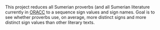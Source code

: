 This project reduces all Sumerian proverbs (and all Sumerian literature currently in [ORACC](http://oracc.org) to a sequence sign values and sign names. Goal is to see whether proverbs use, on average, more distinct signs and more distinct sign values than other literary texts.
